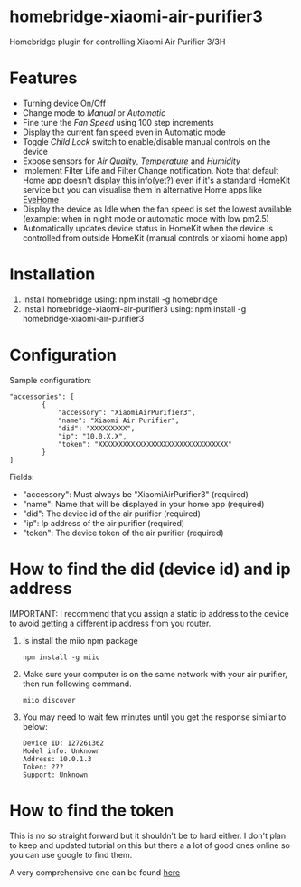 # homebridge-xiaomi-air-purifier3
Homebridge plugin for controlling Xiaomi Air Purifier 3/3H

# Features
* Turning device On/Off
* Change mode to _Manual_ or _Automatic_
* Fine tune the _Fan Speed_ using 100 step increments
* Display the current fan speed even in Automatic mode
* Toggle _Child Lock_ switch to enable/disable manual controls on the device
* Expose sensors for _Air Quality_, _Temperature_ and _Humidity_
* Implement Filter Life and Filter Change notification. Note that default Home app doesn't display this info(yet?) even if it's a standard HomeKit service but you can visualise them in alternative Home apps like [EveHome](https://www.evehome.com/en/eve-app)
* Display the device as Idle when the fan speed is set the lowest available (example: when in night mode or automatic mode with low pm2.5)
* Automatically updates device status in HomeKit when the device is controlled from outside HomeKit (manual controls or xiaomi home app)

# Installation
1. Install homebridge using: npm install -g homebridge
2. Install homebridge-xiaomi-air-purifier3 using: npm install -g homebridge-xiaomi-air-purifier3

# Configuration
Sample configuration:
```
"accessories": [
        {
            "accessory": "XiaomiAirPurifier3",
            "name": "Xiaomi Air Purifier",
            "did": "XXXXXXXXX",
            "ip": "10.0.X.X",
            "token": "XXXXXXXXXXXXXXXXXXXXXXXXXXXXXXXX"
        }
]
```
Fields:
* "accessory": Must always be "XiaomiAirPurifier3" (required)
* "name": Name that will be displayed in your home app (required)
* "did": The device id of the air purifier (required)
* "ip": Ip address of the air purifier (required)
* "token": The device token of the air purifier (required)

# How to find the did (device id) and ip address

IMPORTANT: I recommend that you assign a static ip address to the device to avoid getting a different ip address from you router.

1. Is install the miio npm package
    ```
    npm install -g miio
    ```
2. Make sure your computer is on the same network with your air purifier, then run following command.

   ```
   miio discover
   ```

3. You may need to wait few minutes until you get the response similar to below:

   ```
   Device ID: 127261362
   Model info: Unknown
   Address: 10.0.1.3
   Token: ???
   Support: Unknown
   ```

# How to find the token
This is no so straight forward but it shouldn't be to hard either. I don't plan to keep and updated tutorial on this
but there a a lot of good ones online so you can use google to find them.

A very comprehensive one can be found [here](https://github.com/Maxmudjon/com.xiaomi-miio/blob/master/docs/obtain_token.md) 
